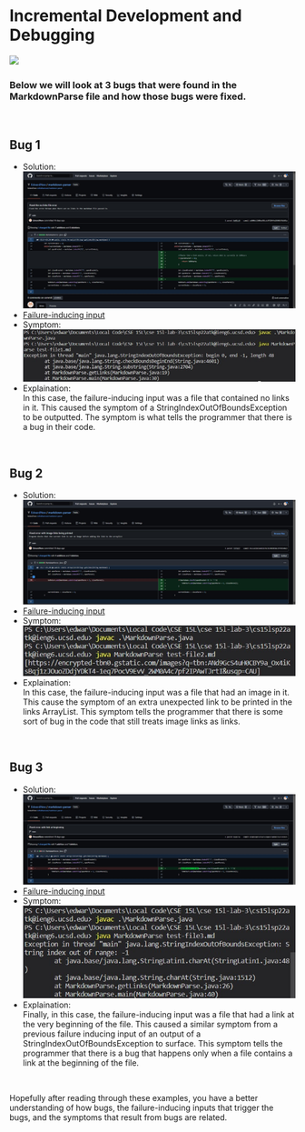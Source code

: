 # Incremental Development and Debugging

![](https://media.geeksforgeeks.org/wp-content/uploads/20190902105053/Debugging-Tips-To-Get-Better-At-It.png)

### Below we will look at 3 bugs that were found in the MarkdownParse file and how those bugs were fixed.

<br/>

## Bug 1
* Solution:
![](..\images\labReport2\bug1.jpg)
* [Failure-inducing input](test-file1.md)
* Symptom:
![](..\images\labReport2\bug1symptom.jpg)
* Explaination: <br/>
In this case, the failure-inducing input was a file that contained no links in it. This caused the symptom of a StringIndexOutOfBoundsException to be outputted. The symptom is what tells the programmer that there is a bug in their code.

<br/>

## Bug 2
* Solution:
![](..\images\labReport2\bug2.jpg)
* [Failure-inducing input](test-file2.md)
* Symptom:
![](..\images\labReport2\bug2symptom.jpg)
* Explaination: <br/>
In this case, the failure-inducing input was a file that had an image in it. This cause the symptom of an extra unexpected link to be printed in the links ArrayList. This symptom tells the programmer that there is some sort of bug in the code that still treats image links as links.

<br/>

## Bug 3
* Solution:
![](..\images\labReport2\bug3.jpg)
* [Failure-inducing input](test-file3.md)
* Symptom:
![](..\images\labReport2\bug3symptom.jpg)
* Explaination: <br/>
Finally, in this case, the failure-inducing input was a file that had a link at the very beginning of the file. This caused a similar symptom from a previous failure inducing input of an output of a StringIndexOutOfBoundsException to surface. This symptom tells the programmer that there is a bug that happens only when a file contains a link at the beginning of the file.

<br/>

Hopefully after reading through these examples, you have a better understanding of how bugs, the failure-inducing inputs that trigger the bugs, and the symptoms that result from bugs are related.